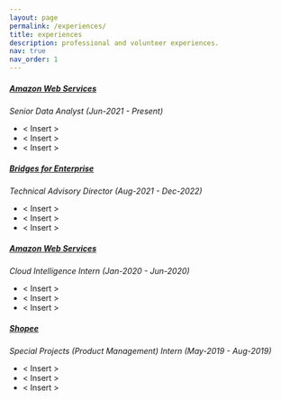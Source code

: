 ```yaml
---
layout: page
permalink: /experiences/
title: experiences
description: professional and volunteer experiences.
nav: true
nav_order: 1
---
```


##### **[Amazon Web Services](https://aws.amazon.com/)**
*Senior Data Analyst (Jun-2021 - Present)*

* < Insert >
* < Insert >
* < Insert >

##### **[Bridges for Enterprise](https://www.bridgesforenterprise.com/)**
*Technical Advisory Director (Aug-2021 - Dec-2022)*

* < Insert >
* < Insert >
* < Insert >

##### **[Amazon Web Services](https://aws.amazon.com/)**
*Cloud Intelligence Intern (Jan-2020 - Jun-2020)*

* < Insert >
* < Insert >
* < Insert >

##### **[Shopee](https://shopee.sg/)**
*Special Projects (Product Management) Intern (May-2019 - Aug-2019)*

* < Insert >
* < Insert >
* < Insert >
